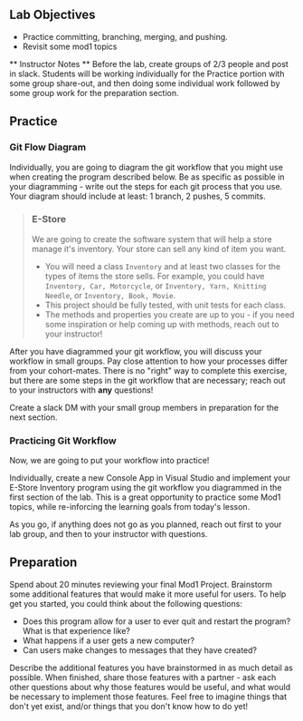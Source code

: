 ## Lab Objectives
* Practice committing, branching, merging, and pushing.
* Revisit some mod1 topics

** Instructor Notes **  Before the lab, create groups of 2/3 people and post in slack.  Students will be working individually for the Practice portion with some group share-out, and then doing some individual work followed by some group work for the preparation section.

## Practice

### Git Flow Diagram
Individually, you are going to diagram the git workflow that you might use when creating the program described below.  Be as specific as possible in your diagramming - write out the steps for each git process that you use.  Your diagram should include at least: 1 branch, 2 pushes, 5 commits.


> ### E-Store
> 
> We are going to create the software system that will help a store manage it's inventory.  Your store can sell any kind of item you want.  
> - You will need a class `Inventory` and at least two classes for the types of items the store sells.  For example, you could have `Inventory, Car, Motorcycle`, or `Inventory, Yarn, Knitting Needle`, or `Inventory, Book, Movie`.
> - This project should be fully tested, with unit tests for each class.
> - The methods and properties you create are up to you - if you need some inspiration or help coming up with methods, reach out to your instructor!

After you have diagrammed your git workflow, you will discuss your workflow in small groups.  Pay close attention to how your processes differ from your cohort-mates.  There is no "right" way to complete this exercise, but there are some steps in the git workflow that are necessary; reach out to your instructors with **any** questions!

Create a slack DM with your small group members in preparation for the next section.

### Practicing Git Workflow
Now, we are going to put your workflow into practice!

Individually, create a new Console App in Visual Studio and implement your E-Store Inventory program using the git workflow you diagrammed in the first section of the lab.  This is a great opportunity to practice some Mod1 topics, while re-inforcing the learning goals from today's lesson.

As you go, if anything does not go as you planned, reach out first to your lab group, and then to your instructor with questions.


## Preparation

Spend about 20 minutes reviewing your final Mod1 Project.  Brainstorm some additional features that would make it more useful for users.  To help get you started, you could think about the following questions:
* Does this program allow for a user to ever quit and restart the program?  What is that experience like?
* What happens if a user gets a new computer?
* Can users make changes to messages that they have created?

Describe the additional features you have brainstormed in as much detail as possible.  When finished, share those features with a partner - ask each other questions about why those features would be useful, and what would be necessary to implement those features.  Feel free to imagine things that don't yet exist, and/or things that you don't know how to do yet!
